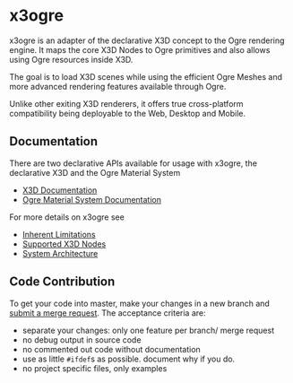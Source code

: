 x3ogre
======

x3ogre is an adapter of the declarative X3D concept to the Ogre rendering engine.
It maps the core X3D Nodes to Ogre primitives and also allows using Ogre resources inside X3D.

The goal is to load X3D scenes while using the efficient Ogre Meshes and more advanced rendering features available through Ogre.

Unlike other exiting X3D renderers, it offers true cross-platform compatibility being deployable to the Web, Desktop and Mobile.

Documentation
-------------
There are two declarative APIs available for usage with x3ogre, the declarative X3D and the Ogre Material System
* [X3D Documentation](http://www.web3d.org/files/specifications/19775-1/V3.3/index.html)
* [Ogre Material System Documentation](https://ogrecave.github.io/ogre/api/1.10/Material-Scripts.html)

For more details on x3ogre see
* [Inherent Limitations](docs/limitations.md)
* [Supported X3D Nodes](docs/x3d-nodes.md)
* [System Architecture](docs/system-architecture.md)

Code Contribution
-----------------
To get your code into master, make your changes in a new branch and [submit a merge request](../pulls).
The acceptance criteria are:

* separate your changes: only one feature per branch/ merge request
* no debug output in source code
* no commented out code without documentation
* use as little `#ifdef`s as possible. document why if you do.
* no project specific files, only examples
